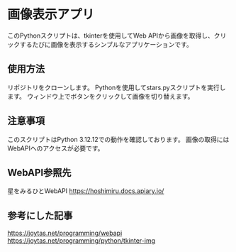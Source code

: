 # 画像表示アプリ
このPythonスクリプトは、tkinterを使用してWeb APIから画像を取得し、クリックするたびに画像を表示するシンプルなアプリケーションです。


## 使用方法
リポジトリをクローンします。
Pythonを使用してstars.pyスクリプトを実行します。
ウィンドウ上でボタンをクリックして画像を切り替えます。


## 注意事項
このスクリプトはPython 3.12.12での動作を確認しております。
画像の取得にはWebAPIへのアクセスが必要です。


## WebAPI参照先
星をみるひとWebAPI
https://hoshimiru.docs.apiary.io/


## 参考にした記事
https://joytas.net/programming/webapi
https://joytas.net/programming/python/tkinter-img
